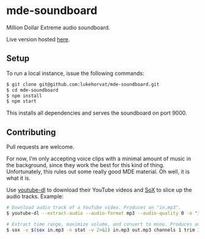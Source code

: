 # mde-soundboard

Million Dollar Extreme audio soundboard.

Live version hosted [here](http://mde.js.org).

## Setup

To run a local instance, issue the following commands:

```bash
$ git clone git@github.com:lukehorvat/mde-soundboard.git
$ cd mde-soundboard
$ npm install
$ npm start
```

This installs all dependencies and serves the soundboard on port 9000.

## Contributing

Pull requests are welcome.

For now, I'm only accepting voice clips with a minimal amount of music in the background, since they work the best for this kind of thing. Unfortunately, this rules out some really good MDE material. Oh well, it is what it is.

Use [youtube-dl](http://rg3.github.io/youtube-dl/) to download their YouTube videos and [SoX](http://sox.sourceforge.net/) to slice up the audio tracks. Example:

```bash
# Download audio track of a YouTube video. Produces an "in.mp3".
$ youtube-dl --extract-audio --audio-format mp3 --audio-quality 0 -o "in.%(ext)s" 8G9QIIvSpzE

# Extract time range, maximize volume, and convert to mono. Produces an "out.mp3".
$ sox -v $(sox in.mp3 -n stat -v 2>&1) in.mp3 out.mp3 channels 1 trim 14.6 9.3
```
